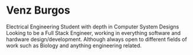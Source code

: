 # Venz Burgos
Electrical Engineering Student with depth in Computer System Designs
Looking to be a Full Stack Engineer, working in everything software and hardware design/development. Although always open to different fields of work such as Biology and anything engineering related.
